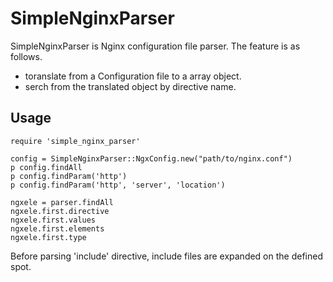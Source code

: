 # SimpleNginxParser

SimpleNginxParser is Nginx configuration file parser.
The feature is as follows.

+ toranslate from a Configuration file to a array object.
+ serch from the translated object by directive name.


## Usage

```
require 'simple_nginx_parser'

config = SimpleNginxParser::NgxConfig.new("path/to/nginx.conf")
p config.findAll
p config.findParam('http')
p config.findParam('http', 'server', 'location')

ngxele = parser.findAll
ngxele.first.directive
ngxele.first.values
ngxele.first.elements
ngxele.first.type

```

Before parsing 'include' directive, include files are expanded on the defined spot.
